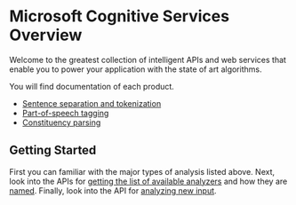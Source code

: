 <!-- 
NavPath: /
LinkLabel: Welcome to Microsoft Cognitive Services
Url: documentation
Weight: 500
-->

# Microsoft Cognitive Services Overview

Welcome to the greatest collection of intelligent APIs and web services that enable you to power your application with the state of art algorithms.

You will find documentation of each product.

 - [Sentence separation and tokenization](SentsepTokenize.md)
 - [Part-of-speech tagging](PosTagging.md)
 - [Constituency parsing](Parsing.md)

## Getting Started

First you can familiar with the major types of analysis listed above.
Next, look into the APIs for [getting the list of available analyzers](Analyzers.md) and how they are [named](AnalyzerNames.md).
Finally, look into the API for [analyzing new input](Analyze.md).
